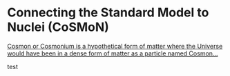 # Connecting the Standard Model to Nuclei (CoSMoN)

[Cosmon or Cosmonium is a hypothetical form of matter where the Universe would have been in a dense form of matter as a particle named Cosmon...](https://en.wikipedia.org/wiki/Cosmon)

test
